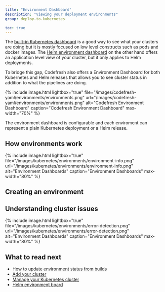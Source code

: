 ```yaml
---
title: "Environment Dashboard"
description: "Viewing your deployment environments"
group: deploy-to-kubernetes

toc: true
---
```


The [built-in Kubernetes dashboard]({{site.baseurl}}/docs/deploy-to-kubernetes/manage-kubernetes/) is a good way to see what your clusters are doing but it is mostly focused on low level constructs such as pods and docker images. The [Helm environment dashboard]({{site.baseurl}}/docs/new-helm/helm-environment-promotion/) on the other hand offers an application level view of your cluster, but it only applies to Helm deployments.

To bridge this gap, Codefresh also offers a Environment Dashboard for both Kubernetes and Helm releases that allows you to see cluster status in addition to what the pipelines are doing.

{% include
image.html
lightbox="true"
file="/images/codefresh-yaml/environments/environments.png"
url="/images/codefresh-yaml/environments/environments.png"
alt="Codefresh Environment Dashboard"
caption="Codefresh Environment Dashboard"
max-width="70%"
%}

The environment dashboard is configurable and each enviroment can represent a plain Kubernetes deployment or a Helm release.


## How environments work



{% include
image.html
lightbox="true"
file="/images/kubernetes/environments/environment-info.png"
url="/images/kubernetes/environments/environment-info.png"
alt="Environment Dashboards"
caption="Environment Dashboards"
max-width="80%"
%}

## Creating an environment


## Understanding cluster issues

{% include
image.html
lightbox="true"
file="/images/kubernetes/environments/error-detection.png"
url="/images/kubernetes/environments/error-detection.png"
alt="Environment Dashboards"
caption="Environment Dashboards"
max-width="80%"
%}


## What to read next

- [How to update environment status from builds]({{site.baseurl}}/docs/codefresh-yaml/deployment-environments/)
- [Add your cluster]({{site.baseurl}}/docs/deploy-to-kubernetes/add-kubernetes-cluster/)
- [Manage your Kubernetes cluster]({{site.baseurl}}/docs/deploy-to-kubernetes/manage-kubernetes/)
- [Helm environment board]({{site.baseurl}}/docs/new-helm/helm-environment-promotion/)


